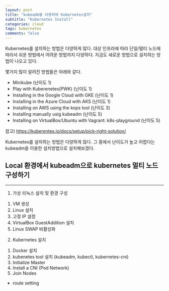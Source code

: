 ```yaml
---
layout: post
title: "kubeadm을 이용하여 Kubernetes설치"
subtitle: "Kubernetes Install"
categories: cloud
tags: kubernetes
comments: false
---
```


Kubernetes를 설치하는 방법은 다양하게 많다.
대상 인프라에 따라 단일/멀티 노드에 따라서 쉬운 방법에서 어려운 방법까지 다양하다.
지금도 새로운 방법으로 설치하는 방법이 나오고 있다.

몇가지 많이 알려진 방법들은 아래와 같다.
- Minikube (난이도 1)
- Play with Kuberenetes(PWK) (난이도 1)
- Installing in the Google Cloud with GKE (난이도 1)
- Installing in the Azure Cloud with AKS (난이도 1)
- Installing on AWS using the kops tool (난이도 3)
- Installing manually usig kubeadm (난이도 5)
- Installing on VirtualBox/Ubuntu with Vagrant: k8s-playground (난이도 5)

참고) https://kuberentes.io/docs/setup/pick-right-solution/

Kubernetes를 설치하는 방법은 다양하게 많다.
그 중에서 난이도가 높고 어렵다는 kubeadm을 이용한 설치방법으로 설치해보겠다.





## Local 환경에서 kubeadm으로 kubernetes 멀티 노드 구성하기
---
1. 가상 리눅스 설치 및 환경 구성
 1) VM 생성 
 2) Linux 설치 
 3) 고정 IP 설정 
 4) VirtualBox GuestAddition 설치 
 5) Linux SWAP 비활성화 
 
2. Kubernetes 설치 
 1) Docker 설치 
 2) kubenetes tool 설치 (kubeadm, kubectl, kubernetes-cni) 
 3) Initialize Master 
 4) Install a CNI (Pod Network) 
 5) Join Nodes 
 * route setting 
 
